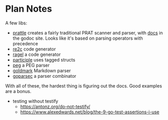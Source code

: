 # Plan Notes

A few libs:

- [prattle](https://github.com/askeladdk/prattle) creates a fairly traditional PRAT scanner and parser, with [docs](https://pkg.go.dev/github.com/askeladdk/prattle#) in the godoc site. Looks like it's based on parsing operators with precedence
- [re2c](https://github.com/skvadrik/re2c) code generator
- [ragel](https://github.com/adrian-thurston/ragel) a code generator
- [participle](https://github.com/alecthomas/participle) uses tagged structs
- [peg](https://github.com/pointlander/peg/tree/main) a PEG parser
- [goldmark](https://github.com/yuin/goldmark) Markdown parser
- [goparsec](https://github.com/prataprc/goparsec) a parser combinator

With all of these, the hardest thing is figuring out the docs. Good examples are a bonus.

- testing without testify
  - https://antonz.org/do-not-testify/
  - https://www.alexedwards.net/blog/the-9-go-test-assertions-i-use
